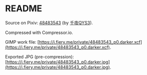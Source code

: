 # README

Source on Pixiv: [48483543](https://www.pixiv.net/member_illust.php?mode=medium&illust_id=48483543) (by [千夜QYS3](https://www.pixiv.net/member.php?id=7210261)).

Compressed with Compressor.io.

GIMP work file: [https://i.fiery.me/private/48483543_p0.darker.xcf](https://i.fiery.me/private/48483543_p0.darker.xcf).

Exported JPG (pre-compression): [https://i.fiery.me/private/48483543_p0.darker.jpg](https://i.fiery.me/private/48483543_p0.darker.jpg).
